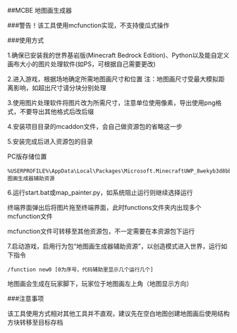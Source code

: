 ##MCBE 地图画生成器

###警告！该工具使用mcfunction实现，不支持傻瓜式操作

###使用方式

1.确保已安装我的世界基岩版(Minecraft Bedrock Edition)、Python以及能自定义画布大小的图片处理软件(如PS，可根据自己需要更改)

2.进入游戏，根据场地确定所需地图画尺寸和位置
注：地图画尺寸受最大模拟距离影响，如超出尺寸请分块分别处理

3.使用图片处理软件将图片改为所需尺寸，注意单位使用像素，导出使用png格式，不要导出其他格式后改后缀

4.安装项目目录的mcaddon文件，会自己做资源包的省略这一步

5.安装完成后进入资源包的目录

PC版存储位置
```
%USERPROFILE%\AppData\Local\Packages\Microsoft.MinecraftUWP_8wekyb3d8bbwe\LocalState\games\com.mojang\minecraftWorlds\behavior_packs\地图画生成器辅助资源
```
6.运行start.bat或map_painter.py，如系统阻止运行则继续选择运行

终端界面弹出后将图片拖至终端界面，此时functions文件夹内出现多个mcfunction文件

mcfunction文件可转移至其他资源包，不一定需要在本资源包下运行

7.启动游戏，启用行为包“地图画生成器辅助资源”，以创造模式进入世界，运行如下指令
```
/function new0 [0为序号，代码辅助里显示几个运行几个]
```
地图画会生成在玩家脚下，玩家位于地图画左上角（地图显示方向）

###注意事项

该工具使用方式相对其他工具并不直观，建议先在空白地图创建地图画后使用结构方块转移至目标存档